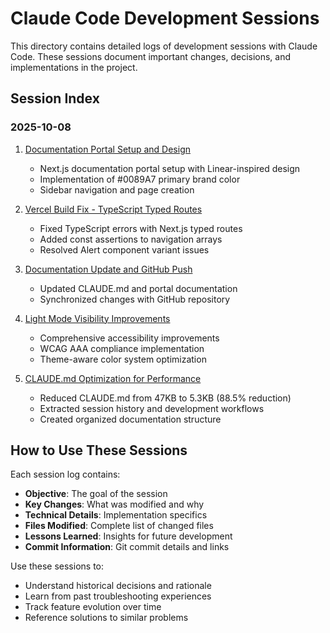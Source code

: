 # Claude Code Development Sessions

This directory contains detailed logs of development sessions with Claude Code. These sessions document important changes, decisions, and implementations in the project.

## Session Index

### 2025-10-08
1. [Documentation Portal Setup and Design](./2025-10-08-docs-portal-setup.md)
   - Next.js documentation portal setup with Linear-inspired design
   - Implementation of #0089A7 primary brand color
   - Sidebar navigation and page creation

2. [Vercel Build Fix - TypeScript Typed Routes](./2025-10-08-vercel-build-fix.md)
   - Fixed TypeScript errors with Next.js typed routes
   - Added const assertions to navigation arrays
   - Resolved Alert component variant issues

3. [Documentation Update and GitHub Push](./2025-10-08-docs-update.md)
   - Updated CLAUDE.md and portal documentation
   - Synchronized changes with GitHub repository

4. [Light Mode Visibility Improvements](./2025-10-08-light-mode-improvements.md)
   - Comprehensive accessibility improvements
   - WCAG AAA compliance implementation
   - Theme-aware color system optimization

5. [CLAUDE.md Optimization for Performance](./2025-10-08-claude-md-optimization.md)
   - Reduced CLAUDE.md from 47KB to 5.3KB (88.5% reduction)
   - Extracted session history and development workflows
   - Created organized documentation structure

## How to Use These Sessions

Each session log contains:
- **Objective**: The goal of the session
- **Key Changes**: What was modified and why
- **Technical Details**: Implementation specifics
- **Files Modified**: Complete list of changed files
- **Lessons Learned**: Insights for future development
- **Commit Information**: Git commit details and links

Use these sessions to:
- Understand historical decisions and rationale
- Learn from past troubleshooting experiences
- Track feature evolution over time
- Reference solutions to similar problems